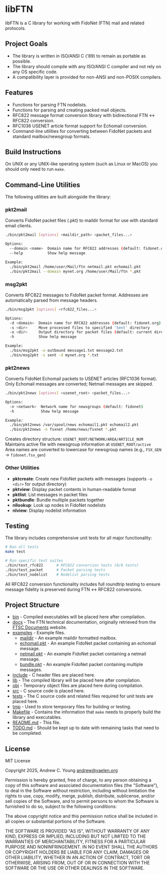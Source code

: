 # libFTN

libFTN is a C library for working with FidoNet (FTN) mail and related protocols.

## Project Goals

- The library is written in ISO/ANSI C ('89) to remain as portable as possible.
- The library should compile with any ISO/ANSI C compiler and not rely on any OS specific code.
- A compatibility layer is provided for non-ANSI and non-POSIX compilers.

## Features

- Functions for parsing FTN nodelists.
- Functions for parsing and creating packed mail objects.
- RFC822 message format conversion library with bidirectional FTN ↔ RFC822 conversion.
- RFC1036 USENET article format support for Echomail conversion.
- Command-line utilities for converting between FidoNet packets and standard mailbox/newsgroup formats.

## Build Instructions

On UNIX or any UNIX-like operating system (such as Linux or MacOS) you should only need to run `make`.

## Command-Line Utilities

The following utilities are built alongside the library:

### pkt2mail
Converts FidoNet packet files (.pkt) to maildir format for use with standard email clients.

```bash
./bin/pkt2mail [options] <maildir_path> <packet_files...>

Options:
  --domain <name>  Domain name for RFC822 addresses (default: fidonet.org)
  --help           Show help message

Example:
  ./bin/pkt2mail /home/user/Mail/ftn netmail.pkt echomail.pkt
  ./bin/pkt2mail --domain mynet.org /home/user/Mail/ftn *.pkt
```

### msg2pkt  
Converts RFC822 messages to FidoNet packet format. Addresses are automatically parsed from message headers.

```bash
./bin/msg2pkt [options] <rfc822_files...>

Options:
  -d <domain>  Domain name for RFC822 addresses (default: fidonet.org)
  -s <dir>     Move processed files to specified 'Sent' directory
  -o <dir>     Output directory for packet files (default: current directory)
  -h           Show help message

Example:
  ./bin/msg2pkt -o outbound message1.txt message2.txt
  ./bin/msg2pkt -s sent -d mynet.org *.txt
```

### pkt2news
Converts FidoNet Echomail packets to USENET articles (RFC1036 format). Only Echomail messages are converted; Netmail messages are skipped.

```bash
./bin/pkt2news [options] <usenet_root> <packet_files...>

Options:
  -n <network>  Network name for newsgroups (default: fidonet)
  -h            Show help message

Example:
  ./bin/pkt2news /var/spool/news echomail1.pkt echomail2.pkt
  ./bin/pkt2news -n fsxnet /home/news/fsxnet *.pkt
```

Creates directory structure: `USENET_ROOT/NETWORK/AREA/ARTICLE_NUM`  
Maintains active file with newsgroup information at `USENET_ROOT/active`  
Area names are converted to lowercase for newsgroup names (e.g., `FSX_GEN` → `fidonet.fsx_gen`)

### Other Utilities
- **pktcreate**: Create new FidoNet packets with messages (supports `-o <dir>` for output directory)
- **pktview**: Display packet contents in human-readable format
- **pktlist**: List messages in packet files
- **pktbundle**: Bundle multiple packets together
- **nllookup**: Look up nodes in FidoNet nodelists
- **nlview**: Display nodelist information

## Testing

The library includes comprehensive unit tests for all major functionality:

```bash
# Run all tests
make test

# Run specific test suites
./bin/test_rfc822      # RFC822 conversion tests (8/8 tests)
./bin/test_packet      # Packet parsing tests
./bin/test_nodelist    # Nodelist parsing tests
```

All RFC822 conversion functionality includes full roundtrip testing to ensure message fidelity is preserved during FTN ↔ RFC822 conversions.

## Project Structure

- [bin](bin) - Compiled executables will be placed here after compilation.
- [docs](docs) - The FTN technical documentation, originally retrieved from the [FTSC Documents](http://ftsc.org/docs/) website.
- [examples](examples) - Example files.
  - [maildir](examples/maildir) - An example maildir formatted mailbox.
  - [echomail.pkt](examples/echomail.pkt) - An example FidoNet packet containing an echomail message.
  - [netmail.pkt](examples/netmail.pkt) - An example FidoNet packet containing a netmail message.
  - [bundle.pkt](examples/bundle.pkt) - An example FidoNet packet containing multiple messages.
- [include](include) - C header files are placed here.
- [lib](lib) - The compiled library will be placed here after compilation.
- [obj](obj) - Temporary object files are placed here during compilation.
- [src](src) - C source code is placed here.
- [tests](tests) - The C source code and related files required for unit tests are placed here.
- [tmp](tmp) - Used to store temporary files for building or testing.
- [Makefile](Makefile) - Contains the information that `make` needs to properly build the library and executables.
- [README.md](README.md) - This file.
- [TODO.md](TODO.md)  - Should be kept up to date with remaining tasks that need to be completed.

## License

MIT License

Copyright 2025, Andrew C. Young <andrew@vaelen.org>

Permission is hereby granted, free of charge, to any person obtaining a copy
of this software and associated documentation files (the "Software"), to deal
in the Software without restriction, including without limitation the rights
to use, copy, modify, merge, publish, distribute, sublicense, and/or sell
copies of the Software, and to permit persons to whom the Software is
furnished to do so, subject to the following conditions:

The above copyright notice and this permission notice shall be included in all
copies or substantial portions of the Software.

THE SOFTWARE IS PROVIDED "AS IS", WITHOUT WARRANTY OF ANY KIND, EXPRESS OR
IMPLIED, INCLUDING BUT NOT LIMITED TO THE WARRANTIES OF MERCHANTABILITY,
FITNESS FOR A PARTICULAR PURPOSE AND NONINFRINGEMENT. IN NO EVENT SHALL THE
AUTHORS OR COPYRIGHT HOLDERS BE LIABLE FOR ANY CLAIM, DAMAGES OR OTHER
LIABILITY, WHETHER IN AN ACTION OF CONTRACT, TORT OR OTHERWISE, ARISING FROM,
OUT OF OR IN CONNECTION WITH THE SOFTWARE OR THE USE OR OTHER DEALINGS IN THE
SOFTWARE.
